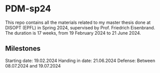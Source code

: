 # PDM-sp24
This repo contains all the materials related to my master thesis done at DISOPT (EPFL) in Spring 2024, supervised by Prof. Friedrich Eisenbrand. The duration is 17 weeks, from 19 February 2024 to 21 June 2024.

## Milestones
Starting date: 19.02.2024
Handing in date: 21.06.2024
Defense: Between 08.07.2024 and 19.07.2024
